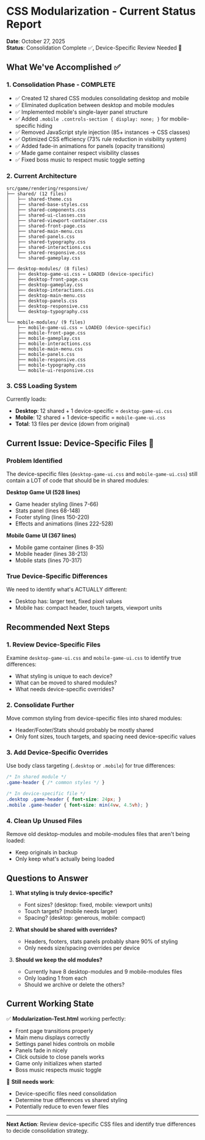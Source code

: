 # CSS Modularization - Current Status Report
**Date**: October 27, 2025  
**Status**: Consolidation Complete ✅, Device-Specific Review Needed 🔄

## What We've Accomplished ✅

### 1. **Consolidation Phase - COMPLETE**
- ✅ Created 12 shared CSS modules consolidating desktop and mobile
- ✅ Eliminated duplication between desktop and mobile modules
- ✅ Implemented mobile's single-layer panel structure
- ✅ Added `.mobile .controls-section { display: none; }` for mobile-specific hiding
- ✅ Removed JavaScript style injection (85+ instances → CSS classes)
- ✅ Optimized CSS efficiency (73% rule reduction in visibility system)
- ✅ Added fade-in animations for panels (opacity transitions)
- ✅ Made game container respect visibility classes
- ✅ Fixed boss music to respect music toggle setting

### 2. **Current Architecture**
```
src/game/rendering/responsive/
├── shared/ (12 files)
│   ├── shared-theme.css
│   ├── shared-base-styles.css
│   ├── shared-components.css
│   ├── shared-ui-classes.css
│   ├── shared-viewport-container.css
│   ├── shared-front-page.css
│   ├── shared-main-menu.css
│   ├── shared-panels.css
│   ├── shared-typography.css
│   ├── shared-interactions.css
│   ├── shared-responsive.css
│   └── shared-gameplay.css
│
├── desktop-modules/ (8 files)
│   ├── desktop-game-ui.css ← LOADED (device-specific)
│   ├── desktop-front-page.css
│   ├── desktop-gameplay.css
│   ├── desktop-interactions.css
│   ├── desktop-main-menu.css
│   ├── desktop-panels.css
│   ├── desktop-responsive.css
│   └── desktop-typography.css
│
└── mobile-modules/ (9 files)
    ├── mobile-game-ui.css ← LOADED (device-specific)
    ├── mobile-front-page.css
    ├── mobile-gameplay.css
    ├── mobile-interactions.css
    ├── mobile-main-menu.css
    ├── mobile-panels.css
    ├── mobile-responsive.css
    ├── mobile-typography.css
    └── mobile-ui-responsive.css
```

### 3. **CSS Loading System**
Currently loads:
- **Desktop**: 12 shared + 1 device-specific = `desktop-game-ui.css`
- **Mobile**: 12 shared + 1 device-specific = `mobile-game-ui.css`
- **Total**: 13 files per device (down from original)

## Current Issue: Device-Specific Files 🔄

### Problem Identified
The device-specific files (`desktop-game-ui.css` and `mobile-game-ui.css`) still contain a LOT of code that should be in shared modules:

**Desktop Game UI (528 lines)**
- Game header styling (lines 7-66)
- Stats panel (lines 68-148) 
- Footer styling (lines 150-220)
- Effects and animations (lines 222-528)

**Mobile Game UI (367 lines)**
- Mobile game container (lines 8-35)
- Mobile header (lines 38-213)
- Mobile stats (lines 70-317)

### True Device-Specific Differences
We need to identify what's ACTUALLY different:
- Desktop has: larger text, fixed pixel values
- Mobile has: compact header, touch targets, viewport units

## Recommended Next Steps

### 1. **Review Device-Specific Files**
Examine `desktop-game-ui.css` and `mobile-game-ui.css` to identify true differences:
- What styling is unique to each device?
- What can be moved to shared modules?
- What needs device-specific overrides?

### 2. **Consolidate Further**
Move common styling from device-specific files into shared modules:
- Header/Footer/Stats should probably be mostly shared
- Only font sizes, touch targets, and spacing need device-specific values

### 3. **Add Device-Specific Overrides**
Use body class targeting (`.desktop` or `.mobile`) for true differences:
```css
/* In shared module */
.game-header { /* common styles */ }

/* In device-specific file */
.desktop .game-header { font-size: 24px; }
.mobile .game-header { font-size: min(4vw, 4.5vh); }
```

### 4. **Clean Up Unused Files**
Remove old desktop-modules and mobile-modules files that aren't being loaded:
- Keep originals in backup
- Only keep what's actually being loaded

## Questions to Answer

1. **What styling is truly device-specific?**
   - Font sizes? (desktop: fixed, mobile: viewport units)
   - Touch targets? (mobile needs larger)
   - Spacing? (desktop: generous, mobile: compact)

2. **What should be shared with overrides?**
   - Headers, footers, stats panels probably share 90% of styling
   - Only needs size/spacing overrides per device

3. **Should we keep the old modules?**
   - Currently have 8 desktop-modules and 9 mobile-modules files
   - Only loading 1 from each
   - Should we archive or delete the others?

## Current Working State

✅ **Modularization-Test.html** working perfectly:
- Front page transitions properly
- Main menu displays correctly
- Settings panel hides controls on mobile
- Panels fade in nicely
- Click outside to close panels works
- Game only initializes when started
- Boss music respects music toggle

🔧 **Still needs work**:
- Device-specific files need consolidation
- Determine true differences vs shared styling
- Potentially reduce to even fewer files

---

**Next Action**: Review device-specific CSS files and identify true differences to decide consolidation strategy.

